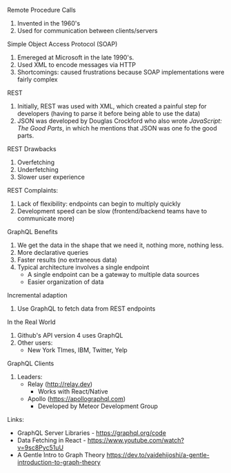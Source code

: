 Remote Procedure Calls
1. Invented in the 1960's
2. Used for communication between clients/servers

Simple Object Access Protocol (SOAP)
1. Emereged at Microsoft in the late 1990's.
2. Used XML to encode messages via HTTP
3. Shortcomings: caused frustrations because SOAP implementations were fairly complex

REST
1. Initially, REST was used with XML, which created a painful step for developers (having to parse it before being able to use the data)
2. JSON was developed by Douglas Crockford who also wrote *JavaScript: The Good Parts*, in which he mentions that JSON was one fo the good parts.

REST Drawbacks
1. Overfetching
2. Underfetching
3. Slower user experience

REST Complaints:
1. Lack of flexibility: endpoints can begin to multiply quickly
2. Development speed can be slow (frontend/backend teams have to communicate more)

GraphQL Benefits
1. We get the data in the shape that we need it, nothing more, nothing less.
2. More declarative queries
3. Faster results (no extraneous data)
4. Typical architecture involves a single endpoint
    - A single endpoint can be a gateway to multiple data sources
    - Easier organization of data

Incremental adaption
1. Use GraphQL to fetch data from REST endpoints

In the Real World
1. Github's API version 4 uses GraphQL
2. Other users:
   - New York TImes, IBM, Twitter, Yelp

GraphQL Clients
1. Leaders:
   - Relay (http://relay.dev)
      - Works with React/Native
   - Apollo (https://apollographql.com)
      - Developed by Meteor Development Group

Links:
- GraphQL Server Libraries - https://graphql.org/code
- Data Fetching in React - https://www.youtube.com/watch?v=9sc8Pyc51uU
- A Gentle Intro to Graph Theory https://dev.to/vaidehijoshi/a-gentle-introduction-to-graph-theory
